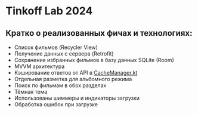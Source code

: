# Tinkoff Lab 2024

## Кратко о реализованных фичах и технологиях:
* Список фильмов (Recycler View)
* Получение данных с сервера (Retrofit)
* Сохранение избранных фильмов в базу данных SQLite (Room)
* MVVM архитектура
* Кэширование ответов от API в [CacheManager.kt](app%2Fsrc%2Fmain%2Fjava%2Fru%2Fndevelop%2Ftinkofflab2024%2Fdata%2FCacheManager.kt)
* Отдельная разметка для альбомного режима
* Поиск по фильмам в обох разделах
* Тёмная тема
* Использованы шиммеры и индикаторы загрузки
* Обработка ошибок при загрузке

